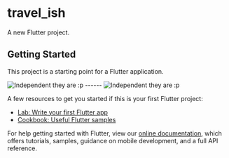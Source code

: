 # travel_ish

A new Flutter project.

## Getting Started

This project is a starting point for a Flutter application.

![Independent they are :p](https://i.imgur.com/YZ4BH9R.png) ------
![Independent they are :p](https://i.imgur.com/VntQXHz.png)

A few resources to get you started if this is your first Flutter project:

- [Lab: Write your first Flutter app](https://flutter.dev/docs/get-started/codelab)
- [Cookbook: Useful Flutter samples](https://flutter.dev/docs/cookbook)

For help getting started with Flutter, view our
[online documentation](https://flutter.dev/docs), which offers tutorials,
samples, guidance on mobile development, and a full API reference.
